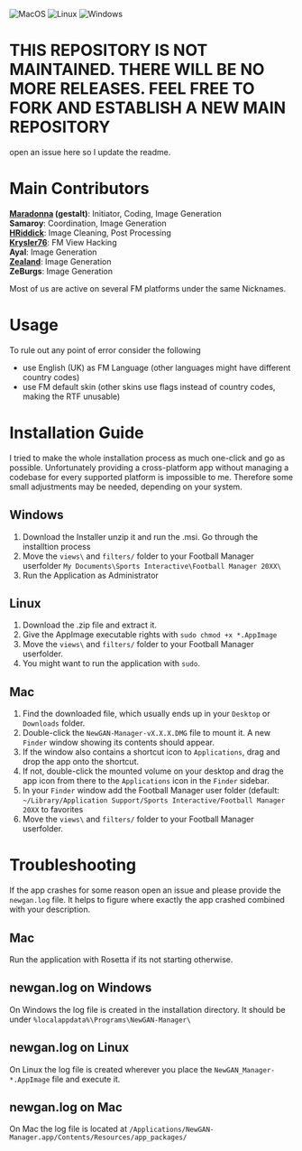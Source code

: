 ![MacOS](https://github.com/Maradonna90/NewGAN-Manager/workflows/MacOS/badge.svg)
![Linux](https://github.com/Maradonna90/NewGAN-Manager/workflows/Linux/badge.svg)
![Windows](https://github.com/Maradonna90/NewGAN-Manager/workflows/Windows/badge.svg)

# THIS REPOSITORY IS NOT MAINTAINED. THERE WILL BE NO MORE RELEASES. FEEL FREE TO FORK AND ESTABLISH A NEW MAIN REPOSITORY
open an issue here so I update the readme.

# Main Contributors
**[Maradonna](https://community.sigames.com/profile/50821-maradonna/) (gestalt)**: Initiator, Coding, Image Generation  
**Samaroy**: Coordination, Image Generation  
**[HRiddick](https://sortitoutsi.net/user/profile/137954)**: Image Cleaning, Post Processing  
**[Krysler76](https://community.sigames.com/profile/157461-krysler76/)**: FM View Hacking  
**Ayal**: Image Generation  
**[Zealand](https://www.youtube.com/user/FMBaseOfficial)**: Image Generation  
**ZeBurgs**: Image Generation  

Most of us are active on several FM platforms under the same Nicknames.

# Usage
To rule out any point of error consider the following
* use English (UK) as FM Language (other languages might have different country codes)
* use FM default skin (other skins use flags instead of country codes, making the RTF unusable)

# Installation Guide
I tried to make the whole installation process as much one-click and go as possible. Unfortunately providing a cross-platform app without managing a codebase for every supported platform is impossible to me. Therefore some small adjustments may be needed, depending on your system.

## Windows
1. Download the Installer unzip it and run the .msi. Go through the installtion process
2. Move the `views\` and `filters/` folder to your Football Manager userfolder `My Documents\Sports Interactive\Football Manager 20XX\`
3. Run the Application as Administrator

## Linux
1. Download the .zip file and extract it.
2. Give the AppImage executable rights with `sudo chmod +x *.AppImage`
3. Move the `views\` and `filters/` folder to your Football Manager userfolder.
4. You might want to run the application with `sudo`.

## Mac
1. Find the downloaded file, which usually ends up in your `Desktop` or `Downloads` folder.
2. Double-click the `NewGAN-Manager-vX.X.X.DMG` file to mount it. A new `Finder` window showing its contents should appear.
3. If the window also contains a shortcut icon to `Applications`, drag and drop the app onto the shortcut.
4. If not, double-click the mounted volume on your desktop and drag the app icon from there to the `Applications` icon in the `Finder` sidebar.
5. In your `Finder` window add the Football Manager user folder (default: `~/Library/Application Support/Sports Interactive/Football Manager 20XX` to favorites
6. Move the `views\` and `filters/` folder to your Football Manager userfolder.


# Troubleshooting
If the app crashes for some reason open an issue and please provide the `newgan.log` file. It helps to figure where exactly the app crashed combined with your description.

## Mac
Run the application with Rosetta if its not starting otherwise.

## newgan.log on Windows
On Windows the log file is created in the installation directory. It should be under `%localappdata%\Programs\NewGAN-Manager\`

## newgan.log on Linux
On Linux the log file is created wherever you place the `NewGAN_Manager-*.AppImage` file and execute it.

## newgan.log on Mac
On Mac the log file is located at `/Applications/NewGAN-Manager.app/Contents/Resources/app_packages/`
